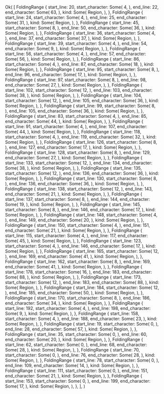 Ok(
    [
        FoldingRange {
            start_line: 20,
            start_character: Some(
                4,
            ),
            end_line: 22,
            end_character: Some(
                63,
            ),
            kind: Some(
                Region,
            ),
        },
        FoldingRange {
            start_line: 24,
            start_character: Some(
                4,
            ),
            end_line: 25,
            end_character: Some(
                31,
            ),
            kind: Some(
                Region,
            ),
        },
        FoldingRange {
            start_line: 45,
            start_character: Some(
                8,
            ),
            end_line: 50,
            end_character: Some(
                36,
            ),
            kind: Some(
                Region,
            ),
        },
        FoldingRange {
            start_line: 36,
            start_character: Some(
                4,
            ),
            end_line: 37,
            end_character: Some(
                37,
            ),
            kind: Some(
                Region,
            ),
        },
        FoldingRange {
            start_line: 39,
            start_character: Some(
                4,
            ),
            end_line: 54,
            end_character: Some(
                9,
            ),
            kind: Some(
                Region,
            ),
        },
        FoldingRange {
            start_line: 56,
            start_character: Some(
                4,
            ),
            end_line: 57,
            end_character: Some(
                56,
            ),
            kind: Some(
                Region,
            ),
        },
        FoldingRange {
            start_line: 86,
            start_character: Some(
                4,
            ),
            end_line: 87,
            end_character: Some(
                18,
            ),
            kind: Some(
                Region,
            ),
        },
        FoldingRange {
            start_line: 95,
            start_character: Some(
                8,
            ),
            end_line: 96,
            end_character: Some(
                17,
            ),
            kind: Some(
                Region,
            ),
        },
        FoldingRange {
            start_line: 97,
            start_character: Some(
                8,
            ),
            end_line: 98,
            end_character: Some(
                27,
            ),
            kind: Some(
                Region,
            ),
        },
        FoldingRange {
            start_line: 102,
            start_character: Some(
                12,
            ),
            end_line: 103,
            end_character: Some(
                38,
            ),
            kind: Some(
                Region,
            ),
        },
        FoldingRange {
            start_line: 104,
            start_character: Some(
                12,
            ),
            end_line: 105,
            end_character: Some(
                36,
            ),
            kind: Some(
                Region,
            ),
        },
        FoldingRange {
            start_line: 99,
            start_character: Some(
                8,
            ),
            end_line: 105,
            end_character: Some(
                36,
            ),
            kind: Some(
                Region,
            ),
        },
        FoldingRange {
            start_line: 83,
            start_character: Some(
                4,
            ),
            end_line: 85,
            end_character: Some(
                44,
            ),
            kind: Some(
                Region,
            ),
        },
        FoldingRange {
            start_line: 91,
            start_character: Some(
                4,
            ),
            end_line: 107,
            end_character: Some(
                44,
            ),
            kind: Some(
                Region,
            ),
        },
        FoldingRange {
            start_line: 118,
            start_character: Some(
                4,
            ),
            end_line: 119,
            end_character: Some(
                32,
            ),
            kind: Some(
                Region,
            ),
        },
        FoldingRange {
            start_line: 126,
            start_character: Some(
                8,
            ),
            end_line: 127,
            end_character: Some(
                17,
            ),
            kind: Some(
                Region,
            ),
        },
        FoldingRange {
            start_line: 128,
            start_character: Some(
                8,
            ),
            end_line: 129,
            end_character: Some(
                27,
            ),
            kind: Some(
                Region,
            ),
        },
        FoldingRange {
            start_line: 133,
            start_character: Some(
                12,
            ),
            end_line: 134,
            end_character: Some(
                38,
            ),
            kind: Some(
                Region,
            ),
        },
        FoldingRange {
            start_line: 135,
            start_character: Some(
                12,
            ),
            end_line: 136,
            end_character: Some(
                36,
            ),
            kind: Some(
                Region,
            ),
        },
        FoldingRange {
            start_line: 130,
            start_character: Some(
                8,
            ),
            end_line: 136,
            end_character: Some(
                36,
            ),
            kind: Some(
                Region,
            ),
        },
        FoldingRange {
            start_line: 138,
            start_character: Some(
                12,
            ),
            end_line: 143,
            end_character: Some(
                21,
            ),
            kind: Some(
                Region,
            ),
        },
        FoldingRange {
            start_line: 137,
            start_character: Some(
                8,
            ),
            end_line: 144,
            end_character: Some(
                19,
            ),
            kind: Some(
                Region,
            ),
        },
        FoldingRange {
            start_line: 145,
            start_character: Some(
                8,
            ),
            end_line: 146,
            end_character: Some(
                17,
            ),
            kind: Some(
                Region,
            ),
        },
        FoldingRange {
            start_line: 148,
            start_character: Some(
                4,
            ),
            end_line: 149,
            end_character: Some(
                20,
            ),
            kind: Some(
                Region,
            ),
        },
        FoldingRange {
            start_line: 150,
            start_character: Some(
                4,
            ),
            end_line: 151,
            end_character: Some(
                21,
            ),
            kind: Some(
                Region,
            ),
        },
        FoldingRange {
            start_line: 115,
            start_character: Some(
                4,
            ),
            end_line: 117,
            end_character: Some(
                45,
            ),
            kind: Some(
                Region,
            ),
        },
        FoldingRange {
            start_line: 123,
            start_character: Some(
                4,
            ),
            end_line: 146,
            end_character: Some(
                17,
            ),
            kind: Some(
                Region,
            ),
        },
        FoldingRange {
            start_line: 165,
            start_character: Some(
                12,
            ),
            end_line: 169,
            end_character: Some(
                41,
            ),
            kind: Some(
                Region,
            ),
        },
        FoldingRange {
            start_line: 162,
            start_character: Some(
                8,
            ),
            end_line: 169,
            end_character: Some(
                41,
            ),
            kind: Some(
                Region,
            ),
        },
        FoldingRange {
            start_line: 178,
            start_character: Some(
                16,
            ),
            end_line: 183,
            end_character: Some(
                88,
            ),
            kind: Some(
                Region,
            ),
        },
        FoldingRange {
            start_line: 173,
            start_character: Some(
                12,
            ),
            end_line: 183,
            end_character: Some(
                88,
            ),
            kind: Some(
                Region,
            ),
        },
        FoldingRange {
            start_line: 184,
            start_character: Some(
                12,
            ),
            end_line: 185,
            end_character: Some(
                50,
            ),
            kind: Some(
                Region,
            ),
        },
        FoldingRange {
            start_line: 170,
            start_character: Some(
                8,
            ),
            end_line: 186,
            end_character: Some(
                34,
            ),
            kind: Some(
                Region,
            ),
        },
        FoldingRange {
            start_line: 192,
            start_character: Some(
                4,
            ),
            end_line: 198,
            end_character: Some(
                9,
            ),
            kind: Some(
                Region,
            ),
        },
        FoldingRange {
            start_line: 158,
            start_character: Some(
                4,
            ),
            end_line: 188,
            end_character: Some(
                23,
            ),
            kind: Some(
                Region,
            ),
        },
        FoldingRange {
            start_line: 19,
            start_character: Some(
                0,
            ),
            end_line: 28,
            end_character: Some(
                57,
            ),
            kind: Some(
                Region,
            ),
        },
        FoldingRange {
            start_line: 35,
            start_character: Some(
                0,
            ),
            end_line: 60,
            end_character: Some(
                20,
            ),
            kind: Some(
                Region,
            ),
        },
        FoldingRange {
            start_line: 62,
            start_character: Some(
                0,
            ),
            end_line: 68,
            end_character: Some(
                28,
            ),
            kind: Some(
                Region,
            ),
        },
        FoldingRange {
            start_line: 70,
            start_character: Some(
                0,
            ),
            end_line: 76,
            end_character: Some(
                28,
            ),
            kind: Some(
                Region,
            ),
        },
        FoldingRange {
            start_line: 78,
            start_character: Some(
                0,
            ),
            end_line: 109,
            end_character: Some(
                14,
            ),
            kind: Some(
                Region,
            ),
        },
        FoldingRange {
            start_line: 111,
            start_character: Some(
                0,
            ),
            end_line: 151,
            end_character: Some(
                21,
            ),
            kind: Some(
                Region,
            ),
        },
        FoldingRange {
            start_line: 153,
            start_character: Some(
                0,
            ),
            end_line: 199,
            end_character: Some(
                17,
            ),
            kind: Some(
                Region,
            ),
        },
    ],
)